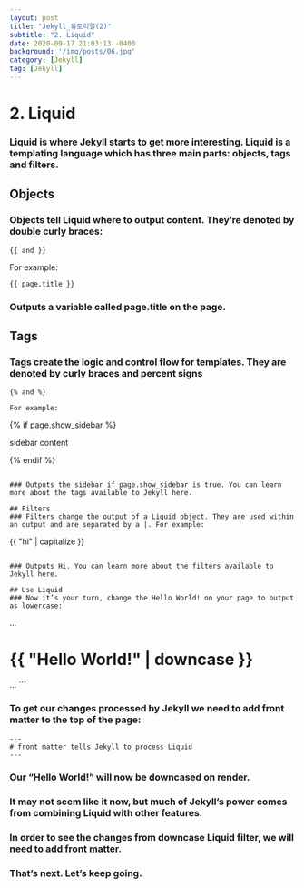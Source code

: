 ```yaml
---
layout: post
title: "Jekyll_튜토리얼(2)"
subtitle: "2. Liquid"
date: 2020-09-17 21:03:13 -0400
background: '/img/posts/06.jpg'
category: [Jekyll]
tag: [Jekyll]
---
```


# 2. Liquid
### Liquid is where Jekyll starts to get more interesting. Liquid is a templating language which has three main parts: objects, tags and filters.

## Objects
### Objects tell Liquid where to output content. They’re denoted by double curly braces: 
<pre><code>{{ and }}</code></pre>

For example:
```
{{ page.title }}
```

### Outputs a variable called page.title on the page.

## Tags
### Tags create the logic and control flow for templates. They are denoted by curly braces and percent signs
<pre><code>{% and %}</code></pre>
```
For example:
```
{% if page.show_sidebar %}

  <div class="sidebar">
    sidebar content
  </div>

{% endif %}
```

### Outputs the sidebar if page.show_sidebar is true. You can learn more about the tags available to Jekyll here.

## Filters
### Filters change the output of a Liquid object. They are used within an output and are separated by a |. For example:

```
{{ "hi" | capitalize }}
```

### Outputs Hi. You can learn more about the filters available to Jekyll here.

## Use Liquid
### Now it’s your turn, change the Hello World! on your page to output as lowercase:

```
...
<h1>{{ "Hello World!" | downcase }}</h1>
...
```

### To get our changes processed by Jekyll we need to add front matter to the top of the page:

```
---
# front matter tells Jekyll to process Liquid
---
```



### Our “Hello World!” will now be downcased on render.

### It may not seem like it now, but much of Jekyll’s power comes from combining Liquid with other features.

### In order to see the changes from downcase Liquid filter, we will need to add front matter.

### That’s next. Let’s keep going.
